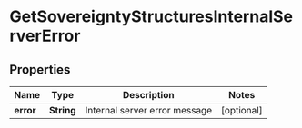 
# GetSovereigntyStructuresInternalServerError

## Properties
Name | Type | Description | Notes
------------ | ------------- | ------------- | -------------
**error** | **String** | Internal server error message |  [optional]



